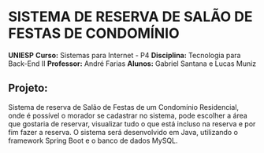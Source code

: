 # SISTEMA DE RESERVA DE SALÃO DE FESTAS DE CONDOMÍNIO 

**UNIESP**
**Curso:** Sistemas para Internet - P4
**Disciplina:** Tecnologia para Back-End II
**Professor:** André Farias
**Alunos:** Gabriel Santana e Lucas Muniz

## Projeto:

Sistema de reserva de Salão de Festas de um Condomínio Residencial, onde é possível o morador se cadastrar no sistema, pode escolher a área que gostaria de reservar, visualizar tudo o que está incluso na reserva e por fim fazer a reserva. O sistema será desenvolvido em Java, utilizando o framework Spring Boot e o banco de dados MySQL.
